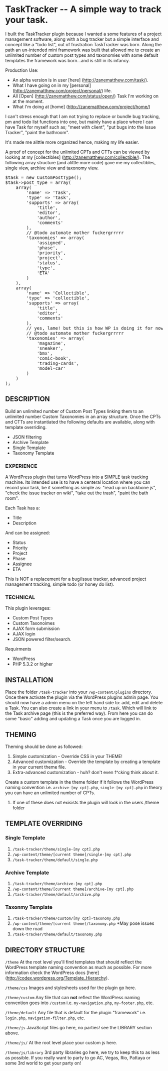 TaskTracker -- A simple way to track your task.
====================================

I built the TaskTracker plugin because I wanted a some features of a project management software, along with a bug tracker but a simple interface and concept like a "todo list", out of frustration TaskTracker was born. Along the path an un-intended mini framework was built that allowed me to create an unlimited number of custom post types and taxonomies with some default templates the framework was born...and is still in its infancy.

Production Use:

* An alpha version is in user [here] (http://zanematthew.com/task/).
* What I have going on in my [personal] (http://zanematthew.com/project/personal/) life.
* All [Open] (http://zanematthew.com/status/open/) Task I'm working on at the moment.
* What I'm doing at [home] (http://zanematthew.com/project/home/)

I can't stress enough that I am not trying to replace or bundle bug tracking, pm and todo list functions into one, but mainly have a place where I can have Task for myself such as; "meet with client", "put bugs into the Issue Tracker", "paint the bathroom". 

It's made me alittle more organized hence, making my life easier.

A proof of concept for the unlimited CPTs and CTTs can be viewed by looking at my [collectibles] (http://zanematthew.com/collectible/). The following array structure (and alittle more code) gave me my collectibles, single view, archive view and taxonomy view.
<pre>$task = new CustomPostType();
$task->post_type = array(
    array(
        'name' => 'Task',
        'type' => 'task',
        'supports' => array(
            'title',
            'editor',
            'author',
            'comments'
        ),
        // @todo automate mother fuckergrrrrr
        'taxonomies' => array(
            'assigned', 
            'phase', 
            'priority', 
            'project', 
            'status', 
            'type', 
            'ETA'
        )      
    ),
    array(
        'name' => 'Collectible',
        'type' => 'collectible',
        'supports' => array(
            'title',
            'editor',
            'comments'
        ),
        // yes, lame! but this is how WP is doing it for now also
        // @todo automate mother fuckergrrrrr        
        'taxonomies' => array(            
            'magazine',
            'sneaker',
            'bmx',
            'comic-book',
            'trading-cards',
            'model-car'            
        )
    )
);</pre>

## DESCRIPTION
Build an unlimited number of Custom Post Types linking them to an unlimited number Custom Taxonomies in an array structure. Once the CPTs and CTTs are instantiated the following defaults are available, along with template overriding.

* JSON filtering
* Archive Template
* Single Template
* Taxonomy Template

### EXPERIENCE
A WordPress plugin that turns WordPress into a SIMPLE task tracking machine. Its intended use is to have a centeral location where you can record your task, be it something as simple as: "read up on backbone js", "check the issue tracker on wiki", "take out the trash", "paint the bath room". 

Each Task has a:

* Title
* Description

And can be assigned:

* Status
* Priority
* Project
* Phase
* Assignee
* ETA

This is NOT a replacement for a bug/issue tracker, advanced project management tracking, simple todo (or honey do list).

### TECHNICAL
This plugin leverages: 

* Custom Post Types
* Custom Taxonoimes
* AJAX form submission
* AJAX login 
* JSON powered filter/search.

Requirments

* WordPress
* PHP 5.3.2 or higher


## INSTALLATION
Place the folder `/task-tracker` into your `/wp-content/plugins` directory. Once there activate the plugin via the WordPress plugins admin page. You should now have a admin menu on the left hand side to: add, edit and delete a Task. You can also create a link in your menu to `/task`. Which will link to the Task archive page (this is the preferred way). From here you can do some "basic" adding and updating a Task once you are logged in.

## THEMING
Theming should be done as followed:

1. Simple customization - Override CSS in your THEME!
1. Advanced customization - Override the template by creating a template in your current theme file.
1. Extra-advanced customization - huh? don't even f^cking think about it.  

Create a custom template in the theme folder if it follows the WordPress naming convention i.e. `archive-[my cpt].php`, `single-[my cpt].php` in theory you can have an unlimited number of CPTs.
1. If one of these does not exisists the plugin will look in the users /theme folder

## TEMPLATE OVERRIDING
### Single Template
1. `/task-tracker/theme/single-[my cpt].php`
1. `/wp-content/theme/[current theme]/single-[my cpt].php`
1. `/task-tracker/theme/default/single.php`

### Archive Template
1. `/task-tracker/theme/archive-[my cpt].php`
1. `/wp-content/theme/[current theme]/archive-[my cpt].php`
1. `/task-tracker/theme/default/archive.php`

### Taxonmy Template
1. `/task-tracker/theme/custom/[my cpt]-taxonomy.php`
1. `/wp-content/theme/[current theme]/taxonomy.php` *May pose issues down the road
1. `/task-tracker/theme/default/taxonomy.php`

## DIRECTORY STRUCTURE

`/theme` At the root level you'll find templates that should reflect the WordPress template naming convention as much as possible. For more information check the WordPress docs [here] (http://codex.wordpress.org/Template_Hierarchy).

`/theme/css` Images and stylesheets used for the plugin go here.

`/theme/custom` Any file that can __not__ reflect the WordPress naming convention goes into `/custom` i.e. `my-navigation.php`, `my-footer.php`, etc. 

`/theme/default` Any file that is default for the plugin "framework" i.e. `login.php`, `navigation-filter.php`, etc.

`/theme/js` JavaScript files go here, no parties! see the LIBRARY section above.

`/theme/js/` At the root level place your custom js here.

`/theme/js/library` 3rd party libraries go here, we try to keep this to as less as possible. If you really want to party to go AC, Vegas, Rio, Pattaya or some 3rd world to get your party on!